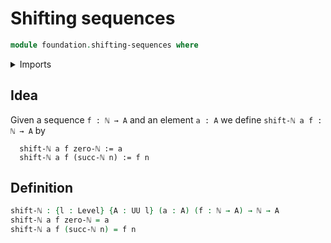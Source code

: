 # Shifting sequences

```agda
module foundation.shifting-sequences where
```

<details><summary>Imports</summary>

```agda
open import elementary-number-theory.natural-numbers

open import foundation.universe-levels
```

</details>

## Idea

Given a sequence `f : ℕ → A` and an element `a : A` we define
`shift-ℕ a f : ℕ → A` by

```text
  shift-ℕ a f zero-ℕ := a
  shift-ℕ a f (succ-ℕ n) := f n
```

## Definition

```agda
shift-ℕ : {l : Level} {A : UU l} (a : A) (f : ℕ → A) → ℕ → A
shift-ℕ a f zero-ℕ = a
shift-ℕ a f (succ-ℕ n) = f n
```
